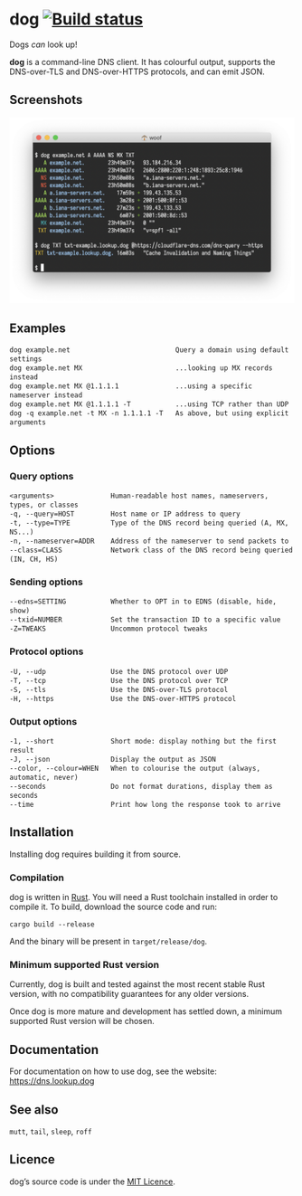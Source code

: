 # dog [![Build status](https://travis-ci.org/ogham/dog.svg)](https://travis-ci.org/ogham/dog)

Dogs _can_ look up!

**dog** is a command-line DNS client.
It has colourful output, supports the DNS-over-TLS and DNS-over-HTTPS protocols, and can emit JSON.


## Screenshots

![A screenshot of dog being used](dog-screenshot.png)


## Examples

    dog example.net                          Query a domain using default settings
    dog example.net MX                       ...looking up MX records instead
    dog example.net MX @1.1.1.1              ...using a specific nameserver instead
    dog example.net MX @1.1.1.1 -T           ...using TCP rather than UDP
    dog -q example.net -t MX -n 1.1.1.1 -T   As above, but using explicit arguments


## Options

### Query options

    <arguments>              Human-readable host names, nameservers, types, or classes
    -q, --query=HOST         Host name or IP address to query
    -t, --type=TYPE          Type of the DNS record being queried (A, MX, NS...)
    -n, --nameserver=ADDR    Address of the nameserver to send packets to
    --class=CLASS            Network class of the DNS record being queried (IN, CH, HS)

### Sending options

    --edns=SETTING           Whether to OPT in to EDNS (disable, hide, show)
    --txid=NUMBER            Set the transaction ID to a specific value
    -Z=TWEAKS                Uncommon protocol tweaks

### Protocol options

    -U, --udp                Use the DNS protocol over UDP
    -T, --tcp                Use the DNS protocol over TCP
    -S, --tls                Use the DNS-over-TLS protocol
    -H, --https              Use the DNS-over-HTTPS protocol

### Output options

    -1, --short              Short mode: display nothing but the first result
    -J, --json               Display the output as JSON
    --color, --colour=WHEN   When to colourise the output (always, automatic, never)
    --seconds                Do not format durations, display them as seconds
    --time                   Print how long the response took to arrive


## Installation

Installing dog requires building it from source.


### Compilation

dog is written in [Rust](https://www.rust-lang.org).
You will need a Rust toolchain installed in order to compile it.
To build, download the source code and run:

    cargo build --release

And the binary will be present in `target/release/dog`.


### Minimum supported Rust version

Currently, dog is built and tested against the most recent stable Rust version, with no compatibility guarantees for any older versions.

Once dog is more mature and development has settled down, a minimum supported Rust version will be chosen.


## Documentation

For documentation on how to use dog, see the website: <https://dns.lookup.dog>


## See also

`mutt`, `tail`, `sleep`, `roff`


## Licence

dog’s source code is under the [MIT Licence](LICENCE).
